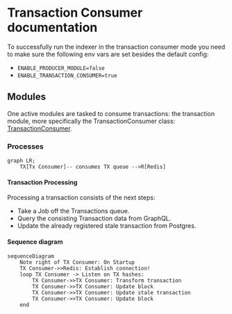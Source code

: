# Transaction Consumer documentation

To successfully run the indexer in the transaction consumer mode you need to make sure the following env vars are set besides the default config:

- `ENABLE_PRODUCER_MODULE=false`
- `ENABLE_TRANSACTION_CONSUMER=true`

## Modules

One active modules are tasked to consume transactions: the transaction module, more specifically the TransactionConsumer class: [TransactionConsumer](../src/modules/transaction/transaction.consumer.ts).

### Processes

```mermaid
graph LR;
    TX[Tx Consumer]-- consumes TX queue -->R[Redis]
```

#### Transaction Processing

Processing a transaction consists of the next steps:

- Take a Job off the Transactions queue.
- Query the consisting Transaction data from GraphQL.
- Update the already registered stale transaction from Postgres.

#### Sequence diagram

```mermaid
sequenceDiagram
    Note right of TX Consumer: On Startup
    TX Consumer->>Redis: Establish connection!
    loop TX Consumer -> Listen on TX hashes:
        TX Consumer->>TX Consumer: Transform transaction
        TX Consumer->>TX Consumer: Update block
        TX Consumer->>TX Consumer: Update stale transaction
        TX Consumer->>TX Consumer: Update block
    end
```
